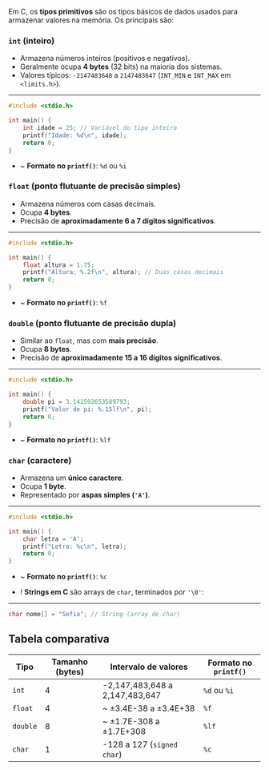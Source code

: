 Em C, os **tipos primitivos** são os tipos básicos de dados usados para armazenar valores na memória. Os principais são:

### **`int` (inteiro)**
- Armazena números inteiros (positivos e negativos).
- Geralmente ocupa **4 bytes** (32 bits) na maioria dos sistemas.
- Valores típicos: `-2147483648` a `2147483647` (`INT_MIN` e `INT_MAX` em `<limits.h>`).
---
```c title:"exemplo"
#include <stdio.h>

int main() {
    int idade = 25; // Variável do tipo inteiro
    printf("Idade: %d\n", idade);
    return 0;
}
```
- ~ **Formato no `printf()`**: `%d` ou `%i`


### **`float` (ponto flutuante de precisão simples)**
- Armazena números com casas decimais.
- Ocupa **4 bytes**.
- Precisão de **aproximadamente 6 a 7 dígitos significativos**.
---
```c title:"exemplo"
#include <stdio.h>

int main() {
    float altura = 1.75;
    printf("Altura: %.2f\n", altura); // Duas casas decimais
    return 0;
}
```
- ~ **Formato no `printf()`**: `%f`


### **`double` (ponto flutuante de precisão dupla)**
- Similar ao `float`, mas com **mais precisão**.
- Ocupa **8 bytes**.
- Precisão de **aproximadamente 15 a 16 dígitos significativos**.
---
```c title:"exemplo"
#include <stdio.h>

int main() {
    double pi = 3.141592653589793;
    printf("Valor de pi: %.15lf\n", pi);
    return 0;
}
```
- ~ **Formato no `printf()`**: `%lf`



### **`char` (caractere)**
- Armazena um **único caractere**.
- Ocupa **1 byte**.
- Representado por **aspas simples (`'A'`)**.
---
```c title:"exemplo"
#include <stdio.h>

int main() {
    char letra = 'A';
    printf("Letra: %c\n", letra);
    return 0;
}
```
- ~ **Formato no `printf()`**: `%c`

- ! **Strings em C** são arrays de `char`, terminados por `'\0'`:
---
```c title:"exemplo"
char nome[] = "Sofia"; // String (array de char)
```


## Tabela comparativa

| Tipo     | Tamanho (bytes) | Intervalo de valores           | Formato no `printf()` |
| -------- | --------------- | ------------------------------ | --------------------- |
| `int`    | 4               | -2,147,483,648 a 2,147,483,647 | `%d` ou `%i`          |
| `float`  | 4               | ~ ±3.4E-38 a ±3.4E+38          | `%f`                  |
| `double` | 8               | ~ ±1.7E-308 a ±1.7E+308        | `%lf`                 |
| `char`   | 1               | -128 a 127 (`signed char`)     | `%c`                  |
